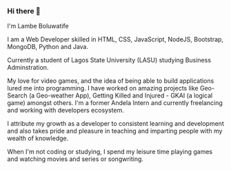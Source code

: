 ### Hi there 👋
I'm Lambe Boluwatife

I am a Web Developer skilled in HTML, CSS, JavaScript, NodeJS, Bootstrap, MongoDB, Python and Java.

Currently a student of Lagos State University (LASU) studying Business Adminstration.

My love for video games, and the idea of being able to build applications lured me into programming. I have worked on amazing projects like Geo-Search (a Geo-weather App), Getting Killed and Injured - GKAI (a logical game) amongst others. I'm a former Andela Intern and currently freelancing and working with developers ecosystem.

I attribute my growth as a developer to consistent learning and development and also takes pride and pleasure in teaching and imparting people with my wealth of knowledge.

When I'm not coding or studying, I spend my leisure time playing games and watching movies and series or songwriting.
